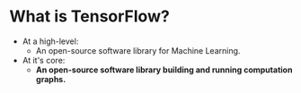 # What is TensorFlow?
  - At a high-level:
    - An open-source software library for Machine Learning.
  - At it's core:
    - **An open-source software library building and running
    computation graphs.**
